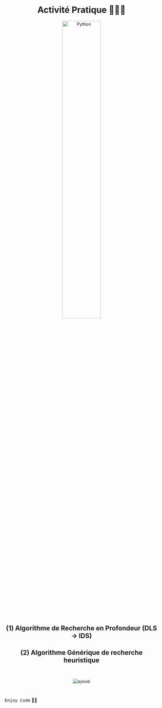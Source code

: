 <div align="center">
  
  # Activité Pratique 👨🏻‍💻
  <img src="https://uploads-ssl.webflow.com/60ec34540d013784844d2ee2/61d42d538aec6733243470a7_Python-logo.png" width="50%" height="50%" alt="Python">

## (1) Algorithme de Recherche en Profondeur (DLS -> IDS)
## (2) Algorithme Générique de recherche heuristique

<a src="https://github.com/Ayoub-etoullali/Activites-Pratiques-IA/tree/main/Algorithme%20de%20Recherche%20en%20Profondeur%20(Deepening%20Search)" text="Algorithme de Recherche en Profondeur (DLS -> IDS)">
<a src="Activites-Pratiques-IA/Algorithme Générique de recherche heuristique/">

  <br>

  ![ayoub](https://user-images.githubusercontent.com/92756846/220727344-dbb21e84-4584-4055-bde5-a3c90a64a618.jpg)
  
</div>

<br>
  
<kbd>Enjoy Code</kbd> 👨‍💻
